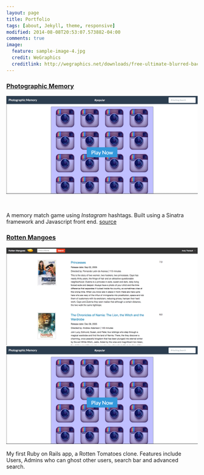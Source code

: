 ```yaml
---
layout: page
title: Portfolio
tags: [about, Jekyll, theme, responsive]
modified: 2014-08-08T20:53:07.573882-04:00
comments: true
image:
  feature: sample-image-4.jpg
  credit: WeGraphics
  creditlink: http://wegraphics.net/downloads/free-ultimate-blurred-background-pack/
---
```


### [Photographic Memory](http://photographic-memory.herokuapp.com)
<a href="http://photographic-memory.herokuapp.com" target="_blank"><img src="/images/photomemory.png"></a>

<br/>

A memory match game using *Instagram* hashtags.
Built using a Sinatra framework and Javascript front end.
[source](https://github.com/Terit/photographic-memory)
<br/>

### [Rotten Mangoes](http://www.github.com/Terit/Rotten-Mangoes)
![Rotten Mangoes](/images/rottenmangoes.png)
<a href="http://www.github.com/Terit/Rotten-Mangoes" target="_blank"><img src="/images/photomemory.png"></a>
<br/>

My first Ruby on Rails app, a Rotten Tomatoes clone.
Features include Users, Admins who can ghost other users,
search bar and advanced search.

<br/>

